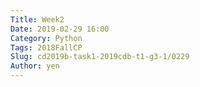 ```yaml
---
Title: Week2
Date: 2019-02-29 16:00
Category: Python
Tags: 2018FallCP
Slug: cd2019b-task1-2019cdb-t1-g3-1/0229
Author: yen
---
```


